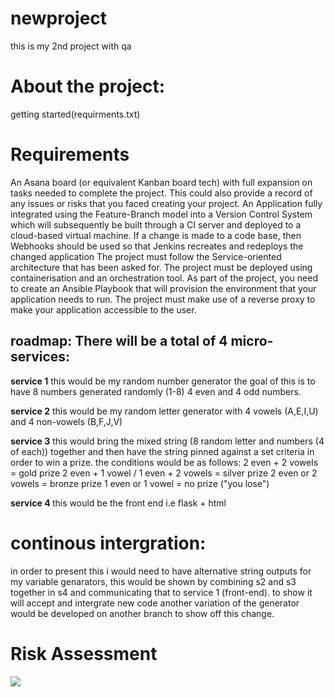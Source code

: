 # newproject
this is my 2nd project with qa

<h1>About the project:</h1>

<p>getting started(requirments.txt)</p>

<h1> Requirements</h1>

<p> An Asana board (or equivalent Kanban board tech) with full expansion on tasks needed to complete the project. This could also provide a record of any issues or risks that you faced creating your project.
An Application fully integrated using the Feature-Branch model into a Version Control System which will subsequently be built through a CI server and deployed to a cloud-based virtual machine.
If a change is made to a code base, then Webhooks should be used so that Jenkins recreates and redeploys the changed application
The project must follow the Service-oriented architecture that has been asked for.
The project must be deployed using containerisation and an orchestration tool.
As part of the project, you need to create an Ansible Playbook that will provision the environment that your application needs to run.
The project must make use of a reverse proxy to make your application accessible to the user. </p>

<h2>roadmap: There will be a total of 4 micro-services:</h2>

<p><b>service 1</b>
 this would be my random number generator the goal of this is to have 8 numbers generated randomly (1-8) 4 even and 4 odd numbers.

<b>service 2</b>
this would be my random letter generator with 4 vowels (A,E,I,U) and 4 non-vowels (B,F,J,V)

<b>service 3</b>
 this would bring the mixed string (8 random letter and numbers (4 of each)) together and then have the string pinned against a set criteria in order to win a prize. the conditions would be as follows: 2 even + 2 vowels = gold prize 2 even + 1 vowel / 1 even + 2 vowels = silver prize 2 even or 2 vowels = bronze prize 1 even or 1 vowel = no prize ("you lose")

<b>service 4 </b>
 this would be the front end i.e flask + html</p>

<h1>continous intergration:</h1>
 in order to present this i would need to have alternative string outputs for my variable genarators, this would be shown by combining s2 and s3 together in s4 and communicating that to service 1 (front-end). to show it will accept and intergrate new code another variation of the generator would be developed on another branch to show off this change. 


 <h1> Risk Assessment </h1>

 <img src="img/risk.png">

 